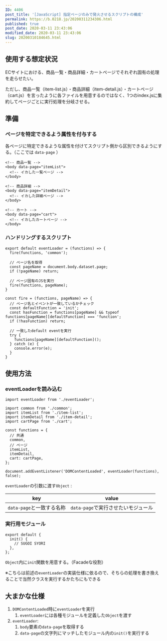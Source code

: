 ```yaml
---
ID: 4406
post_title: '[JavaScript] 指定ページのみで発火させるスクリプトの構成'
permalink: https://b.0218.jp/20200311234306.html
published: true
post_date: 2020-03-11 23:43:06
modified_date: 2020-03-11 23:43:06
slug: 20200310184645.html
---
```

<h2>使用する想定状況</h2>

ECサイトにおける、商品一覧・商品詳細・カートページでそれぞれ固有の処理を走らせたい。

ただし、商品一覧（item-list.js）・商品詳細（item-detail.js）・カートページ（cart.js）を言ったように各ファイルを用意するのではなく、1つのindex.jsに集約してページごとに実行処理を分岐させる。

<h2>準備</h2>

<h3>ページを特定できるよう属性を付与する</h3>

各ページに特定できるような属性を付けてスクリプト側から区別できるようにする。（ここでは <code>data-page</code> ）

<pre><code class="html">&lt;!-- 商品一覧 --&gt;
&lt;body data-page="itemList"&gt;
  &lt;!-- イカした一覧ページ --&gt;
&lt;/body&gt;
</code></pre>

<pre><code class="html">&lt;!-- 商品詳細 --&gt;
&lt;body data-page="itemDetail"&gt;
  &lt;!-- イカした詳細ページ --&gt;
&lt;/body&gt;
</code></pre>

<pre><code class="html">&lt;!-- カート --&gt;
&lt;body data-page="cart"&gt;
  &lt;!-- イカしたカートページ --&gt;
&lt;/body&gt;
</code></pre>

<h3>ハンドリングするスクリプト</h3>

<pre><code class="js">export default eventLoader = (functions) =&gt; {
  fire(functions, 'common');

  // ページ名を取得
  const pageName = document.body.dataset.page;
  if (!pageName) return;

  // ページ固有のJSを実行
  fire(functions, pageName);
}

const fire = (functions, pageName) =&gt; {
  // ページ名とイベントが一致しているかチェック
  const defaultFunction = 'init';
  const hasFunction = functions[pageName] &amp;&amp; typeof functions[pageName][defaultFunction] === 'function';
  if (!hasFunction) return;

  // 一致したdefault eventを実行
  try {
    functions[pageName][defaultFunction]();
  } catch (e) {
    console.error(e);
  }
}
</code></pre>

<h2>使用方法</h2>

<h3>eventLoaderを読み込む</h3>

<pre><code class="js">import eventLoader from './eventLoader';

import common from './common';
import itemList from './item-list';
import itemDetail from './item-detail';
import cartPage from './cart';

const functions = {
  // 共通
  common,
  // ページ
  itemList,
  itemDetail,
  cart: cartPage,
};

document.addEventListener('DOMContentLoaded', eventLoader(functions), false);
</code></pre>

<code>eventLoader</code>の引数に渡す<code>Object</code> :

<table>
<thead>
<tr>
  <th>key</th>
  <th>value</th>
</tr>
</thead>
<tbody>
<tr>
  <td><code>data-page</code>と一致する名称</td>
  <td><code>data-page</code>で実行させたいモジュール</td>
</tr>
</tbody>
</table>

<h3>実行用モジュール</h3>

<pre><code class="js">export default {
  init() {
    // SUGOI SYORI
  },
};
</code></pre>

<code>Object</code>内に<code>init</code>関数を用意する。（Facadeな役割）

※こちらは前述の<code>eventLoader</code>の実装仕様に依るので、そちらの処理を書き換えることで当然クラスを実行するかたちにもできる

<h2>大まかな仕様</h2>

<ol>
<li><code>DOMContentLoaded</code>時に<code>eventLoader</code>を実行

<ol>
<li><code>eventLoader</code>には各種モジュールを定義した<code>Object</code>を渡す</li>
</ol></li>
<li><code>eventLoader</code>: 

<ol>
<li><code>body</code>要素の<code>data-page</code>を取得する</li>
<li><code>data-page</code>の文字列にマッチしたモジュール内の<code>init()</code>を実行する</li>
</ol></li>
</ol>